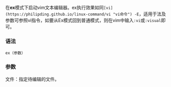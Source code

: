 在**ex**模式下启动vim文本编辑器。ex执行效果如同`[vi](https://philipding.github.io/linux-command/vi "vi命令") -E`，适用于法及参数可参照vi指令，如要从Ex模式回到普通模式，则在vim中输入`:vi`或`:visual`即可。

### 语法  

```
ex（参数）
```

### 参数  

文件：指定待编辑的文件。